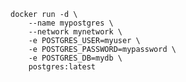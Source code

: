     docker run -d \
        --name mypostgres \
        --network mynetwork \
        -e POSTGRES_USER=myuser \
        -e POSTGRES_PASSWORD=mypassword \
        -e POSTGRES_DB=mydb \
        postgres:latest
